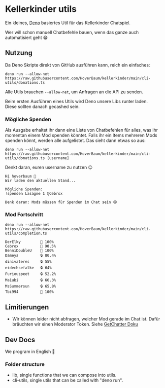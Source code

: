 # Kellerkinder utils

Ein kleines, [Deno](https://deno.com/) basiertes Util für das Kellerkinder Chatspiel.

Wer will schon manuell Chatbefehle bauen, wenn das ganze auch automatisiert geht 😁

## Nutzung

Da Deno Skripte direkt von GitHub ausführen kann, reich ein einfaches:

```shell
deno run --allow-net https://raw.githubusercontent.com/HoverBaum/kellerkinder/main/cli-utils/donations.ts
```

Alle Utils brauchen `--allow-net`, um Anfragen an die API zu senden.

Beim ersten Ausführen eines Utils wird Deno unsere Libs runter laden. Diese sollten danach gecashed sein.

### Mögliche Spenden

Als Ausgabe erhaltet ihr dann eine Liste von Chatbefehlen für alles, was ihr momentan einem Mod spenden könntet. Falls ihr ein Items mehreren Mods spenden könnt, werden alle aufgelistet. Das sieht dann etwas so aus:

```
deno run --allow-net https://raw.githubusercontent.com/HoverBaum/kellerkinder/main/cli-utils/donations.ts [username]
```

Denkt daran, euren username zu nutzen 😉

```
Hi hoverbaum 👋
Wir laden den aktuellen Stand...

Mögliche Spenden:
!spenden Lasagne 1 @Cebrox

Denk daran: Mods müssen für Spenden im Chat sein 🙃
```

### Mod Fortschritt

```shell
deno run --allow-net https://raw.githubusercontent.com/HoverBaum/kellerkinder/main/cli-utils/completion.ts
```

```
DerElky         🔑 100%
Cebrox          🔑 90.5%
BenniDoubleU    🔑 100%
Dameya          🔒 80.4%
dinivateres     🔒 55%
eidechsefalke   🔒 64%
Furiouspeet     🔒 52.2%
Ma1ubi          🔒 66.3%
MsSummersun     🔒 65.8%
Tbi994          🔑 100%
```

## Limitierungen

- Wir können leider nicht abfragen, welcher Mod gerade im Chat ist. Dafür bräuchten wir einen Moderator Token. Siehe [GetChatter Doku](https://dev.twitch.tv/docs/api/reference/#get-chatters)

## Dev Docs

We program in English 🏴󠁧󠁢󠁥󠁮󠁧󠁿

### Folder structure

- lib, single functions that we can compose into utils.
- cli-utils, single utils that can be called with "deno run".

